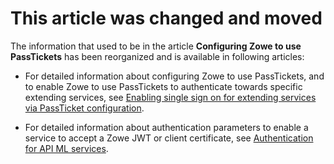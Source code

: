 # This article was changed and moved

The information that used to be in the article **Configuring Zowe to use PassTickets** has been reorganized and is available in following articles: 

- For detailed information about configuring Zowe to use PassTickets, and to enable Zowe to use PassTickets to authenticate towards specific extending services, see [Enabling single sign on for extending services via PassTicket configuration](https://docs.zowe.org/stable/user-guide/api-mediation/configuration-extender-passtickets).

- For detailed information about authentication parameters to enable a service to accept a Zowe JWT or client certificate, see [Authentication for API ML services](https://docs.zowe.org/stable/extend/extend-apiml/authentication-for-apiml-services#authentication-parameters).
